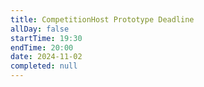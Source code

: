 ```yaml
---
title: CompetitionHost Prototype Deadline
allDay: false
startTime: 19:30
endTime: 20:00
date: 2024-11-02
completed: null
---
```

